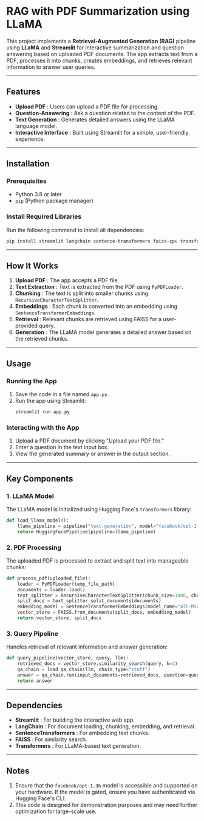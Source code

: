 # RAG with PDF Summarization using LLaMA

This project implements a **Retrieval-Augmented Generation (RAG)** pipeline using **LLaMA** and **Streamlit** for interactive summarization and question answering based on uploaded PDF documents. The app extracts text from a PDF, processes it into chunks, creates embeddings, and retrieves relevant information to answer user queries.

---

## Features

* **Upload PDF** : Users can upload a PDF file for processing.
* **Question-Answering** : Ask a question related to the content of the PDF.
* **Text Generation** : Generates detailed answers using the LLaMA language model.
* **Interactive Interface** : Built using Streamlit for a simple, user-friendly experience.

---

## Installation

### Prerequisites

* Python 3.8 or later
* `pip` (Python package manager)

### Install Required Libraries

Run the following command to install all dependencies:

```bash
pip install streamlit langchain sentence-transformers faiss-cpu transformers
```

---

## How It Works

1. **Upload PDF** : The app accepts a PDF file.
2. **Text Extraction** : Text is extracted from the PDF using `PyPDFLoader`.
3. **Chunking** : The text is split into smaller chunks using `RecursiveCharacterTextSplitter`.
4. **Embeddings** : Each chunk is converted into an embedding using `SentenceTransformerEmbeddings`.
5. **Retrieval** : Relevant chunks are retrieved using FAISS for a user-provided query.
6. **Generation** : The LLaMA model generates a detailed answer based on the retrieved chunks.

---

## Usage

### Running the App

1. Save the code in a file named `app.py`.
2. Run the app using Streamlit:
   ```bash
   streamlit run app.py
   ```

### Interacting with the App

1. Upload a PDF document by clicking "Upload your PDF file."
2. Enter a question in the text input box.
3. View the generated summary or answer in the output section.

---

## Key Components

### **1. LLaMA Model**

The LLaMA model is initialized using Hugging Face's `transformers` library:

```python
def load_llama_model():
    llama_pipeline = pipeline("text-generation", model="facebook/opt-1.3b", device=0)
    return HuggingFacePipeline(pipeline=llama_pipeline)
```

### **2. PDF Processing**

The uploaded PDF is processed to extract and split text into manageable chunks:

```python
def process_pdf(uploaded_file):
    loader = PyPDFLoader(temp_file_path)
    documents = loader.load()
    text_splitter = RecursiveCharacterTextSplitter(chunk_size=1000, chunk_overlap=100)
    split_docs = text_splitter.split_documents(documents)
    embedding_model = SentenceTransformerEmbeddings(model_name="all-MiniLM-L6-v2")
    vector_store = FAISS.from_documents(split_docs, embedding_model)
    return vector_store, split_docs
```

### **3. Query Pipeline**

Handles retrieval of relevant information and answer generation:

```python
def query_pipeline(vector_store, query, llm):
    retrieved_docs = vector_store.similarity_search(query, k=3)
    qa_chain = load_qa_chain(llm, chain_type="stuff")
    answer = qa_chain.run(input_documents=retrieved_docs, question=query)
    return answer
```

---

## Dependencies

* **Streamlit** : For building the interactive web app.
* **LangChain** : For document loading, chunking, embedding, and retrieval.
* **SentenceTransformers** : For embedding text chunks.
* **FAISS** : For similarity search.
* **Transformers** : For LLaMA-based text generation.

---

## Notes

1. Ensure that the `facebook/opt-1.3b` model is accessible and supported on your hardware. If the model is gated, ensure you have authenticated via Hugging Face's CLI.
2. This code is designed for demonstration purposes and may need further optimization for large-scale use.
